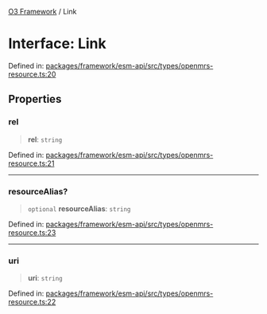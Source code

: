 [O3 Framework](../API.md) / Link

# Interface: Link

Defined in: [packages/framework/esm-api/src/types/openmrs-resource.ts:20](https://github.com/its-kios09/openmrs-esm-core/blob/main/packages/framework/esm-api/src/types/openmrs-resource.ts#L20)

## Properties

### rel

> **rel**: `string`

Defined in: [packages/framework/esm-api/src/types/openmrs-resource.ts:21](https://github.com/its-kios09/openmrs-esm-core/blob/main/packages/framework/esm-api/src/types/openmrs-resource.ts#L21)

***

### resourceAlias?

> `optional` **resourceAlias**: `string`

Defined in: [packages/framework/esm-api/src/types/openmrs-resource.ts:23](https://github.com/its-kios09/openmrs-esm-core/blob/main/packages/framework/esm-api/src/types/openmrs-resource.ts#L23)

***

### uri

> **uri**: `string`

Defined in: [packages/framework/esm-api/src/types/openmrs-resource.ts:22](https://github.com/its-kios09/openmrs-esm-core/blob/main/packages/framework/esm-api/src/types/openmrs-resource.ts#L22)
